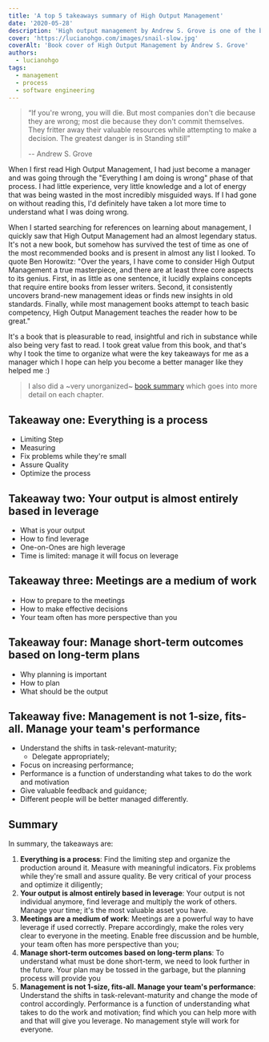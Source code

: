 ```yaml
---
title: 'A top 5 takeaways summary of High Output Management'
date: '2020-05-28'
description: 'High output management by Andrew S. Grove is one of the best books ever written on management. These are the main ideas I took from it'
cover: 'https://lucianohgo.com/images/snail-slow.jpg'
coverAlt: 'Book cover of High Output Management by Andrew S. Grove'
authors:
  - lucianohgo
tags:
  - management
  - process
  - software engineering
---
```


> “If you're wrong, you will die. But most companies don't die because they are wrong; most die because they don't commit themselves. They fritter away their valuable resources while attempting to make a decision. The greatest danger is in Standing still”
>
> -- Andrew S. Grove

When I first read High Output Management, I had just become a manager and was going through the "Everything I am doing is wrong" phase of that process. I had little experience, very little knowledge and a lot of energy that was being wasted in the most incredibly misguided ways. If I had gone on without reading this, I'd definitely have taken a lot more time to understand what I was doing wrong.

When I started searching for references on learning about management, I quickly saw that High Output Management had an almost legendary status. It's not a new book, but somehow has survived the test of time as one of the most recommended books and is present in almost any list I looked. To quote Ben Horowitz: "Over the years, I have come to consider High Output Management a true masterpiece, and there are at least three core aspects to its genius. First, in as little as one sentence, it lucidly explains concepts that require entire books from lesser writers. Second, it consistently uncovers brand-new management ideas or finds new insights in old standards. Finally, while most management books attempt to teach basic competency, High Output Management teaches the reader how to be great."

It's a book that is pleasurable to read, insightful and rich in substance while also being very fast to read. I took great value from this book, and that's why I took the time to organize what were the key takeaways for me as a manager which I hope can help you become a better manager like they helped me :)

> I also did a ~very unorganized~ [book summary](./../book-summaries/high-output-management.md) which goes into more detail on each chapter.

## Takeaway one: Everything is a process

- Limiting Step
- Measuring
- Fix problems while they're small
- Assure Quality
- Optimize the process

## Takeaway two: Your output is almost entirely based in leverage

- What is your output
- How to find leverage
- One-on-Ones are high leverage
- Time is limited: manage it will focus on leverage

## Takeaway three: Meetings are a medium of work

- How to prepare to the meetings
- How to make effective decisions
- Your team often has more perspective than you

## Takeaway four: Manage short-term outcomes based on long-term plans

- Why planning is important
- How to plan
- What should be the output

## Takeaway five: Management is not 1-size, fits-all. Manage your team's performance

- Understand the shifts in task-relevant-maturity;
  - Delegate appropriately;
- Focus on increasing performance;
- Performance is a function of understanding what takes to do the work and motivation
- Give valuable feedback and guidance;
- Different people will be better managed differently.

## Summary

In summary, the takeaways are:

1. **Everything is a process**: Find the limiting step and organize the production around it. Measure with meaningful indicators. Fix problems while they're small and assure quality. Be very critical of your process and optimize it diligently;
2. **Your output is almost entirely based in leverage**: Your output is not individual anymore, find leverage and multiply the work of others. Manage your time; it's the most valuable asset you have.
3. **Meetings are a medium of work**: Meetings are a powerful way to have leverage if used correctly. Prepare accordingly, make the roles very clear to everyone in the meeting. Enable free discussion and be humble, your team often has more perspective than you;
4. **Manage short-term outcomes based on long-term plans**: To understand what must be done short-term, we need to look further in the future. Your plan may be tossed in the garbage, but the planning process will provide you
5. **Management is not 1-size, fits-all. Manage your team's performance**: Understand the shifts in task-relevant-maturity and change the mode of control accordingly. Performance is a function of understanding what takes to do the work and motivation; find which you can help more with and that will give you leverage. No management style will work for everyone.
